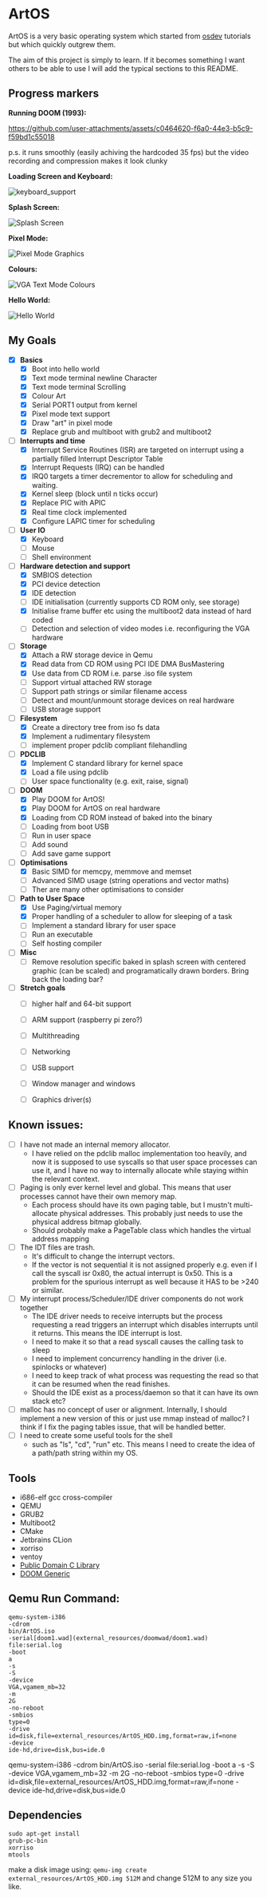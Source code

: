 # ArtOS
ArtOS is a very basic operating system which started from [osdev](https://wiki.osdev.org/Bare_Bones) tutorials but which quickly outgrew them.

The aim of this project is simply to learn. If it becomes something I want others to be able to use I will add the typical sections to this README.

## Progress markers

**Running DOOM (1993):**

https://github.com/user-attachments/assets/c0464620-f6a0-44e3-b5c9-f59bd1c55018

p.s. it runs smoothly (easily achiving the hardcoded 35 fps) but the video recording and compression makes it look clunky

**Loading Screen and Keyboard:**

![keyboard_support](https://github.com/user-attachments/assets/8fea2d96-1281-46d2-94d4-97fe90898c3f)

**Splash Screen:**

![Splash Screen](https://github.com/user-attachments/assets/7e11bf7d-7b6a-4f3f-b169-63956f5d99e4)


**Pixel Mode:**

![Pixel Mode Graphics](https://github.com/user-attachments/assets/7409c5e2-a6e2-4e1f-a4d6-326ad56a3bef)


**Colours:**

![VGA Text Mode Colours](https://github.com/user-attachments/assets/185d925c-64bc-4986-af92-3fdbf05f513e)


**Hello World:**

![Hello World](https://github.com/user-attachments/assets/27ce4931-914b-4c4e-bdbf-f9c89d69ac8a)

## My Goals
- [x] **Basics**
  - [x] Boot into hello world
  - [x] Text mode terminal newline Character
  - [x] Text mode terminal Scrolling
  - [x] Colour Art
  - [x] Serial PORT1 output from kernel
  - [x] Pixel mode text support
  - [x] Draw "art" in pixel mode
  - [x] Replace grub and multiboot with grub2 and multiboot2
- [ ] **Interrupts and time**
  - [x] Interrupt Service Routines (ISR) are targeted on interrupt using a partially filled Interrupt Descriptor Table
  - [x] Interrupt Requests (IRQ) can be handled
  - [x] IRQ0 targets a timer decrementor to allow for scheduling and waiting.
  - [x] Kernel sleep (block until n ticks occur)
  - [x] Replace PIC with APIC
  - [x] Real time clock implemented
  - [x] Configure LAPIC timer for scheduling
- [ ] **User IO**
  - [x] Keyboard
  - [ ] Mouse
  - [ ] Shell environment
- [ ] **Hardware detection and support**
  - [x] SMBIOS detection
  - [x] PCI device detection
  - [x] IDE detection
  - [ ] IDE initialisation (currently supports CD ROM only, see storage)
  - [x] Initialise frame buffer etc using the multiboot2 data instead of hard coded
  - [ ] Detection and selection of video modes i.e. reconfiguring the VGA hardware
- [ ] **Storage**
  - [x] Attach a RW storage device in Qemu
  - [x] Read data from CD ROM using PCI IDE DMA BusMastering
  - [x] Use data from CD ROM i.e. parse .iso file system
  - [ ] Support virtual attached RW storage
  - [ ] Support path strings or similar filename access
  - [ ] Detect and mount/unmount storage devices on real hardware
  - [ ] USB storage support
- [ ] **Filesystem**
  - [x] Create a directory tree from iso fs data
  - [x] Implement a rudimentary filesystem
  - [ ] implement proper pdclib compliant filehandling
- [ ] **PDCLIB**
  - [x] Implement C standard library for kernel space
  - [x] Load a file using pdclib
  - [ ] User space functionality (e.g. exit, raise, signal)
- [ ] **DOOM**
  - [x] Play DOOM for ArtOS!
  - [x] Play DOOM for ArtOS on real hardware
  - [x] Loading from CD ROM instead of baked into the binary
  - [ ] Loading from boot USB
  - [ ] Run in user space
  - [ ] Add sound
  - [ ] Add save game support
- [ ] **Optimisations**
  - [x] Basic SIMD for memcpy, memmove and memset
  - [ ] Advanced SIMD usage (string operations and vector maths)
  - [ ] Ther are many other optimisations to consider
- [ ] **Path to User Space**
  - [x] Use Paging/virtual memory
  - [x] Proper handling of a scheduler to allow for sleeping of a task
  - [ ] Implement a standard library for user space
  - [ ] Run an executable
  - [ ] Self hosting compiler
- [ ] **Misc**
  - [ ] Remove resolution specific baked in splash screen with centered graphic (can be scaled) and programatically drawn borders. Bring back the loading bar?
- [ ] **Stretch goals**
  - [ ] higher half and 64-bit support
  - [ ] ARM support (raspberry pi zero?)
  - [ ] Multithreading
  - [ ] Networking
  - [ ] USB support
  - [ ] Window manager and windows
  - [ ] Graphics driver(s)


## Known issues:

- [ ] I have not made an internal memory allocator.
  - I have relied on the pdclib malloc implementation too heavily, and now it is supposed to use syscalls so that user space processes can use it, and I have no way to internally allocate while staying within the relevant context.
- [ ] Paging is only ever kernel level and global. This means that user processes cannot have their own memory map.
  - Each process should have its own paging table, but I mustn't multi-allocate physical addresses. This probably just needs to use the physical address bitmap globally.
  - Should probably make a PageTable class which handles the virtual address mapping
- [ ] The IDT files are trash.
  - It's difficult to change the interrupt vectors.
  - If the vector is not sequential it is not assigned properly e.g. even if I call the syscall isr 0x80, the actual interrupt is 0x50. This is a problem for the spurious interrupt as well because it HAS to be >240 or similar.
- [ ] My interrupt process/Scheduler/IDE driver components do not work together
  - The IDE driver needs to receive interrupts but the process requesting a read triggers an interrupt which disables interrupts until it returns. This means the IDE interrupt is lost.
  - I need to make it so that a read syscall causes the calling task to sleep
  - I need to implement concurrency handling in the driver (i.e. spinlocks or whatever)
  - I need to keep track of what process was requesting the read so that it can be resumed when the read finishes.
  - Should the IDE exist as a process/daemon so that it can have its own stack etc?
- [ ] malloc has no concept of user or alignment. Internally, I should implement a new version of this or just use mmap instead of malloc? I think if I fix the paging tables issue, that will be handled better.
- [ ] I need to create some useful tools for the shell
  - such as "ls", "cd", "run" etc. This means I need to create the idea of a path/path string within my OS.

## Tools
- i686-elf gcc cross-compiler
- QEMU
- GRUB2
- Multiboot2
- CMake
- Jetbrains CLion
- xorriso
- ventoy
- [Public Domain C Library](https://github.com/DevSolar/pdclib)
- [DOOM Generic](https://github.com/ozkl/doomgeneric)

## Qemu Run Command:

```
qemu-system-i386
-cdrom
bin/ArtOS.iso
-serial[doom1.wad](external_resources/doomwad/doom1.wad)
file:serial.log
-boot
a
-s
-S
-device
VGA,vgamem_mb=32
-m
2G
-no-reboot
-smbios
type=0
-drive
id=disk,file=external_resources/ArtOS_HDD.img,format=raw,if=none
-device
ide-hd,drive=disk,bus=ide.0
```

qemu-system-i386 -cdrom bin/ArtOS.iso -serial file:serial.log -boot a -s -S -device VGA,vgamem_mb=32 -m 2G -no-reboot
-smbios type=0 -drive id=disk,file=external_resources/ArtOS_HDD.img,format=raw,if=none -device
ide-hd,drive=disk,bus=ide.0

## Dependencies

```
sudo apt-get install 
grub-pc-bin
xorriso
mtools
```

make a disk image using:
`qemu-img create external_resources/ArtOS_HDD.img 512M` and change 512M to any size you like.